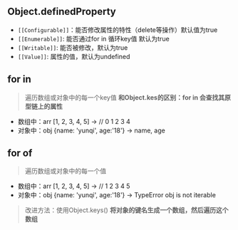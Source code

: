 ## Object.definedProperty
* `[[Configurable]]`：能否修改属性的特性（delete等操作）默认值为true
* `[[Enumerable]]`: 能否通过for in 循环key值 默认为true
* `[[Writable]]`: 能否被修改，默认为true
* `[[Value]]`: 属性的值，默认为undefined

## for in 
> 遍历数组或对象中的每一个key值
**和Object.kes的区别：for in 会查找其原型链上的属性**
* 数组中：arr [1, 2, 3, 4, 5] -> // 0 1 2 3 4
* 对象中：obj {name: 'yunqi', age:'18'} -> name, age

## for of
> 遍历数组或对象中的每一个值
* 数组中：arr [1, 2, 3, 4, 5] -> // 1 2 3 4 5
* 对象中：obj {name: 'yunqi', age:'18'}  -> TypeError obj is not iterable
> 改进方法：使用Object.keys() **将对象的键名生成一个数组，然后遍历这个数组**


